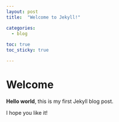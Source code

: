 ```yaml
---
layout: post
title:  "Welcome to Jekyll!"

categories:
  - blog
  
toc: true
toc_sticky: true

---
```


# Welcome

**Hello world**, this is my first Jekyll blog post.

I hope you like it!
